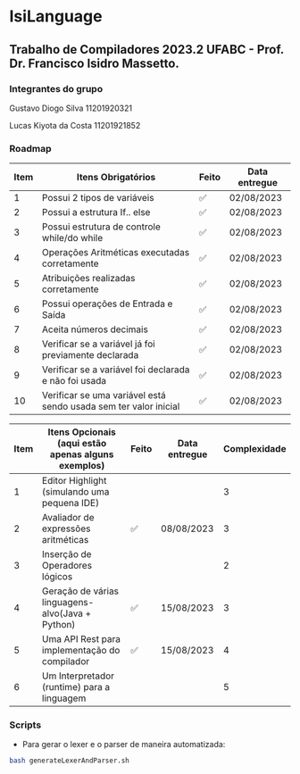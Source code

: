 # IsiLanguage
## Trabalho de Compiladores 2023.2 UFABC - Prof. Dr. Francisco Isidro Massetto.

### Integrantes do grupo

Gustavo Diogo Silva 11201920321

Lucas Kiyota da Costa 11201921852

### Roadmap 

| **Item** | **Itens Obrigatórios**                                           | **Feito** | **Data entregue** |
|----------|------------------------------------------------------------------|-----------|-------------------|
| 1        | Possui 2 tipos de variáveis                                      | ✅         | 02/08/2023        |
| 2        | Possui a estrutura If.. else                                     | ✅         | 02/08/2023        |
| 3        | Possui estrutura de controle while/do while                      | ✅         | 02/08/2023        |
| 4        | Operações Aritméticas executadas corretamente                    | ✅         | 02/08/2023        |
| 5        | Atribuições realizadas corretamente                              | ✅         | 02/08/2023        |
| 6        | Possui operações de Entrada e Saída                              | ✅         | 02/08/2023        |
| 7        | Aceita números decimais                                          | ✅         | 02/08/2023        |
| 8        | Verificar se a variável já foi previamente declarada             | ✅         | 02/08/2023        |
| 9        | Verificar se a variável foi declarada e não foi usada            | ✅         | 02/08/2023        |
| 10       | Verificar se uma variável está sendo usada sem ter valor inicial | ✅         | 02/08/2023        |

| **Item** | **Itens Opcionais (aqui estão apenas alguns exemplos)** | **Feito** | **Data entregue** | Complexidade |
|----------|---------------------------------------------------------|-----------|-------------------|--------------|
| 1        | Editor Highlight (simulando uma pequena IDE)            |           |                   | 3            |
| 2        | Avaliador de expressões aritméticas                     |✅         |08/08/2023         | 3            |
| 3        | Inserção de Operadores lógicos                          |           |                   | 2            |
| 4        | Geração de várias linguagens-alvo(Java + Python)        |✅         |15/08/2023         | 3            |
| 5        | Uma API Rest para implementação do compilador           |✅         |15/08/2023         | 4            |
| 6        | Um Interpretador (runtime) para a linguagem             |           |                   | 5            |

### Scripts

- Para gerar o lexer e o parser de maneira automatizada:

```bash
bash generateLexerAndParser.sh
```
